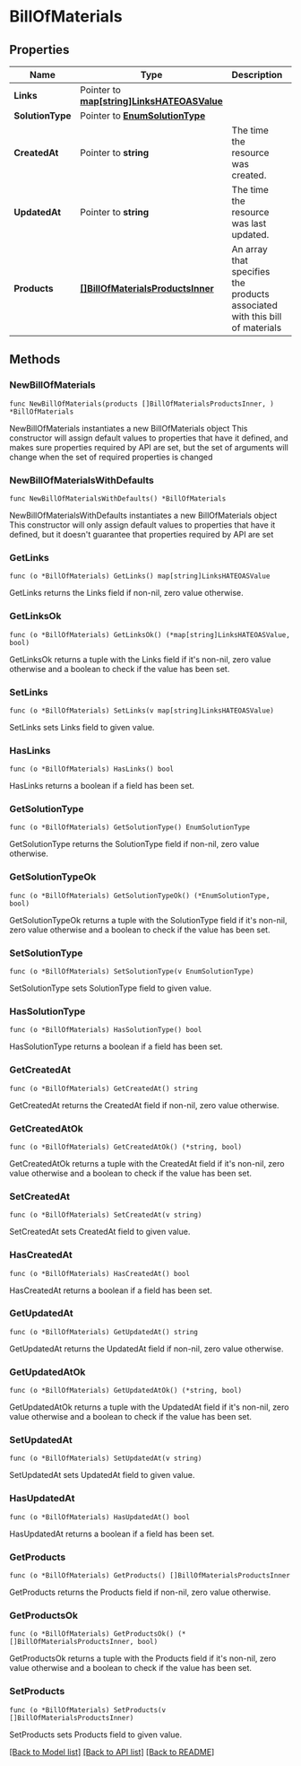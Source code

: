 # BillOfMaterials

## Properties

Name | Type | Description | Notes
------------ | ------------- | ------------- | -------------
**Links** | Pointer to [**map[string]LinksHATEOASValue**](LinksHATEOASValue.md) |  | [optional] [readonly] 
**SolutionType** | Pointer to [**EnumSolutionType**](EnumSolutionType.md) |  | [optional] 
**CreatedAt** | Pointer to **string** | The time the resource was created. | [optional] [readonly] 
**UpdatedAt** | Pointer to **string** | The time the resource was last updated. | [optional] [readonly] 
**Products** | [**[]BillOfMaterialsProductsInner**](BillOfMaterialsProductsInner.md) | An array that specifies the products associated with this bill of materials | 

## Methods

### NewBillOfMaterials

`func NewBillOfMaterials(products []BillOfMaterialsProductsInner, ) *BillOfMaterials`

NewBillOfMaterials instantiates a new BillOfMaterials object
This constructor will assign default values to properties that have it defined,
and makes sure properties required by API are set, but the set of arguments
will change when the set of required properties is changed

### NewBillOfMaterialsWithDefaults

`func NewBillOfMaterialsWithDefaults() *BillOfMaterials`

NewBillOfMaterialsWithDefaults instantiates a new BillOfMaterials object
This constructor will only assign default values to properties that have it defined,
but it doesn't guarantee that properties required by API are set

### GetLinks

`func (o *BillOfMaterials) GetLinks() map[string]LinksHATEOASValue`

GetLinks returns the Links field if non-nil, zero value otherwise.

### GetLinksOk

`func (o *BillOfMaterials) GetLinksOk() (*map[string]LinksHATEOASValue, bool)`

GetLinksOk returns a tuple with the Links field if it's non-nil, zero value otherwise
and a boolean to check if the value has been set.

### SetLinks

`func (o *BillOfMaterials) SetLinks(v map[string]LinksHATEOASValue)`

SetLinks sets Links field to given value.

### HasLinks

`func (o *BillOfMaterials) HasLinks() bool`

HasLinks returns a boolean if a field has been set.

### GetSolutionType

`func (o *BillOfMaterials) GetSolutionType() EnumSolutionType`

GetSolutionType returns the SolutionType field if non-nil, zero value otherwise.

### GetSolutionTypeOk

`func (o *BillOfMaterials) GetSolutionTypeOk() (*EnumSolutionType, bool)`

GetSolutionTypeOk returns a tuple with the SolutionType field if it's non-nil, zero value otherwise
and a boolean to check if the value has been set.

### SetSolutionType

`func (o *BillOfMaterials) SetSolutionType(v EnumSolutionType)`

SetSolutionType sets SolutionType field to given value.

### HasSolutionType

`func (o *BillOfMaterials) HasSolutionType() bool`

HasSolutionType returns a boolean if a field has been set.

### GetCreatedAt

`func (o *BillOfMaterials) GetCreatedAt() string`

GetCreatedAt returns the CreatedAt field if non-nil, zero value otherwise.

### GetCreatedAtOk

`func (o *BillOfMaterials) GetCreatedAtOk() (*string, bool)`

GetCreatedAtOk returns a tuple with the CreatedAt field if it's non-nil, zero value otherwise
and a boolean to check if the value has been set.

### SetCreatedAt

`func (o *BillOfMaterials) SetCreatedAt(v string)`

SetCreatedAt sets CreatedAt field to given value.

### HasCreatedAt

`func (o *BillOfMaterials) HasCreatedAt() bool`

HasCreatedAt returns a boolean if a field has been set.

### GetUpdatedAt

`func (o *BillOfMaterials) GetUpdatedAt() string`

GetUpdatedAt returns the UpdatedAt field if non-nil, zero value otherwise.

### GetUpdatedAtOk

`func (o *BillOfMaterials) GetUpdatedAtOk() (*string, bool)`

GetUpdatedAtOk returns a tuple with the UpdatedAt field if it's non-nil, zero value otherwise
and a boolean to check if the value has been set.

### SetUpdatedAt

`func (o *BillOfMaterials) SetUpdatedAt(v string)`

SetUpdatedAt sets UpdatedAt field to given value.

### HasUpdatedAt

`func (o *BillOfMaterials) HasUpdatedAt() bool`

HasUpdatedAt returns a boolean if a field has been set.

### GetProducts

`func (o *BillOfMaterials) GetProducts() []BillOfMaterialsProductsInner`

GetProducts returns the Products field if non-nil, zero value otherwise.

### GetProductsOk

`func (o *BillOfMaterials) GetProductsOk() (*[]BillOfMaterialsProductsInner, bool)`

GetProductsOk returns a tuple with the Products field if it's non-nil, zero value otherwise
and a boolean to check if the value has been set.

### SetProducts

`func (o *BillOfMaterials) SetProducts(v []BillOfMaterialsProductsInner)`

SetProducts sets Products field to given value.



[[Back to Model list]](../README.md#documentation-for-models) [[Back to API list]](../README.md#documentation-for-api-endpoints) [[Back to README]](../README.md)


